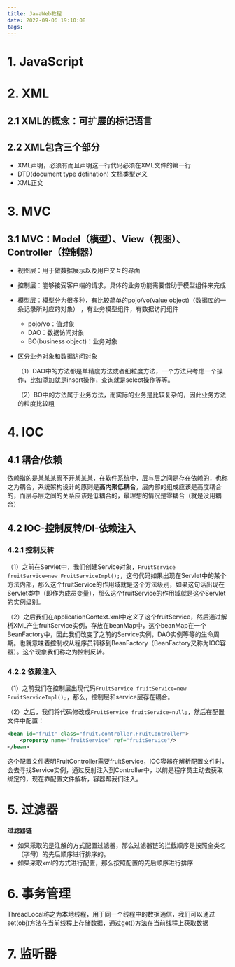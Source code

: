 ```yaml
---
title: JavaWeb教程
date: 2022-09-06 19:10:08
tags:
---
```


# 1. JavaScript

# 2. XML

## 2.1 XML的概念：可扩展的标记语言

## 2.2 XML包含三个部分

- XML声明，必须有而且声明这一行代码必须在XML文件的第一行
- DTD(document type defination) 文档类型定义
- XML正文

# 3. MVC

## 3.1 MVC：Model（模型）、View（视图）、Controller（控制器）

- 视图层：用于做数据展示以及用户交互的界面

- 控制层：能够接受客户端的请求，具体的业务功能需要借助于模型组件来完成

- 模型层：模型分为很多种，有比较简单的pojo/vo(value object)（数据库的一条记录所对应的对象） ，有业务模型组件，有数据访问组件

  - pojo/vo：值对象
  - DAO：数据访问对象
  - BO(business object)：业务对象

- 区分业务对象和数据访问对象

  （1）DAO中的方法都是单精度方法或者细粒度方法，一个方法只考虑一个操作，比如添加就是insert操作，查询就是select操作等等。

  （2）BO中的方法属于业务方法，而实际的业务是比较复杂的，因此业务方法的粒度比较粗

# 4. IOC

## 4.1 耦合/依赖

依赖指的是某某某离不开某某某，在软件系统中，层与层之间是存在依赖的，也称之为耦合，系统架构设计的原则是**高内聚低耦合**，层内部的组成应该是高度耦合的，而层与层之间的关系应该是低耦合的，最理想的情况是零耦合（就是没用耦合）

## 4.2 IOC-控制反转/DI-依赖注入

### 4.2.1 控制反转

（1）之前在Servlet中，我们创建Service对象，`FruitService fruitService=new FruitServiceImpl();`，这句代码如果出现在Servlet中的某个方法内部，那么这个fruitService的作用域就是这个方法级别，如果这句话出现在Servlet类中（即作为成员变量），那么这个fruitService的作用域就是这个Servlet的实例级别。

（2）之后我们在applicationContext.xml中定义了这个fruitService，然后通过解析XML产生fruitService实例，存放在beanMap中，这个beanMap在一个BeanFactory中，因此我们改变了之前的Service实例，DAO实例等等的生命周期。也就意味着控制权从程序员转移到BeanFactory（BeanFactory又称为IOC容器）。这个现象我们称之为控制反转。

### 4.2.2 依赖注入

（1）之前我们在控制层出现代码`FruitService fruitService=new FruitServiceImpl();`，那么，控制层和service层存在耦合。

（2）之后，我们将代码修改成`FruitService fruitService=null;`，然后在配置文件中配置：

```Xml
<bean id="fruit" class="fruit.controller.FruitController">
    <property name="fruitService" ref="fruitService"/>
</bean>
```

这个配置文件表明FruitController需要fruitService，IOC容器在解析配置文件时，会去寻找Service实例，通过反射注入到Controller中，以前是程序员主动去获取绑定的，现在靠配置文件解析，容器帮我们注入。

# 5. 过滤器

**过滤器链**

- 如果采取的是注解的方式配置过滤器，那么过滤器链的拦截顺序是按照全类名（字母）的先后顺序进行排序的。
- 如果采取xml的方式进行配置，那么按照配置的先后顺序进行排序

# 6. 事务管理

ThreadLocal称之为本地线程，用于同一个线程中的数据通信，我们可以通过set(obj)方法在当前线程上存储数据，通过get()方法在当前线程上获取数据

# 7. 监听器

